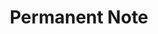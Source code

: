 ---
title: "Permanent Note"
description: "A note describing just an idea and linking to other permanent or literature notes"
---